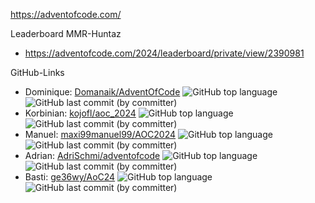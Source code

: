 <https://adventofcode.com/>

Leaderboard MMR-Huntaz

* <https://adventofcode.com/2024/leaderboard/private/view/2390981>

GitHub-Links

* Dominique: [Domanaik/AdventOfCode](https://github.com/Domanaik/AdventOfCode) ![GitHub top language](https://img.shields.io/github/languages/top/Domanaik/AdventOfCode) ![GitHub last commit (by committer)](https://img.shields.io/github/last-commit/Domanaik/AdventOfCode)
* Korbinian: [kojofl/aoc_2024](https://github.com/kojofl/aoc_2024) ![GitHub top language](https://img.shields.io/github/languages/top/kojofl/aoc_2024) ![GitHub last commit (by committer)](https://img.shields.io/github/last-commit/kojofl/aoc_2024)
* Manuel: [maxi99manuel99/AOC2024](https://github.com/maxi99manuel99/AOC2024) ![GitHub top language](https://img.shields.io/github/languages/top/maxi99manuel99/AOC2024) ![GitHub last commit (by committer)](https://img.shields.io/github/last-commit/maxi99manuel99/AOC2024)
* Adrian: [AdriSchmi/adventofcode](https://github.com/AdriSchmi/adventofcode) ![GitHub top language](https://img.shields.io/github/languages/top/AdriSchmi/adventofcode) ![GitHub last commit (by committer)](https://img.shields.io/github/last-commit/AdriSchmi/adventofcode)
* Basti: [ge36wy/AoC24](https://github.com/ge36wy/AoC24) ![GitHub top language](https://img.shields.io/github/languages/top/ge36wy/AoC24) ![GitHub last commit (by committer)](https://img.shields.io/github/last-commit/ge36wy/AoC24)
